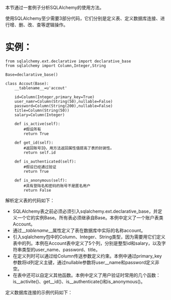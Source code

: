 本节通过一套例子分析SQLAlchemy的使用方法。

使用SQLAlchemy至少需要3部分代码，它们分别是定义表、定义数据库连接、进行增、删、改、查等逻辑操作。

# 实例：

```
from sqlalchemy.ext.declarative import declarative_base
from sqlalchemy import Column,Integer,String

Base=declarative_base()

class Accout(Base):
    __tablename__=u'accout'

    id=Column(Integer,primary_key=True)
    user_namr=Column(String(50),nullable=False)
    password=Column(String(200),nullable=False)
    title=Column(String(50))
    salary=Column(Integer)

    def is_active(self):
        #假设所有
        return True

    def get_id(self):
        #返回账号ID，用方法返回属性值提高了表的封装性。
        return self.id

    def is_authenticated(self):
        #假设已经通过验证
        return True

    def is_anonymous(self):
        #具有登陆名和密码的账号不是匿名用户
        return False
```

解析定义表的代码如下：

* SQLAlchemy表之前必须必须引入sqlalchemy.ext.declarative\_base，并定义一个它的实例Base。所有表必须继承自Base。本例中定义了一个账户表类Account。
* 通过\_\__tablename_\_\_属性定义了表在数据库中实际的名称account。
* 引入sqlalchemy包中的Column、Integer、String类型，因为需要用它们定义表中的列。本例在Account表中定义了5个列，分别是整型id和salary，以及字符串类型的user\_name、password、title。
* 在定义列时可以通过给Column传送参数定义约束。本例中通过primary_key参数将id列定义主键，通过nullable参数将user_\_name和password定义非空。
* 在表中还可以自定义其他函数。本例中定义了用户验证时常用的几个函数：is\__activite\(\)、get\_\_id\(\)、is\_\_authenticate\(\)和is\_anonymous\(\)。

定义数据库连接的示例代码如下：

```

```



